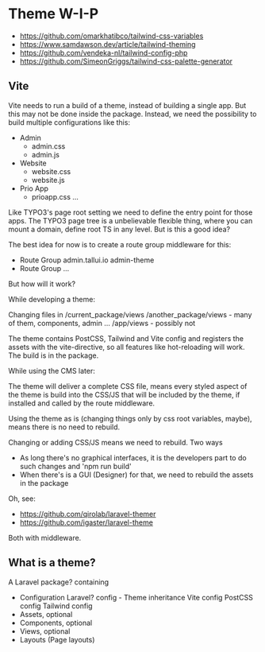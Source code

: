 # Theme W-I-P

- https://github.com/omarkhatibco/tailwind-css-variables
- https://www.samdawson.dev/article/tailwind-theming
- https://github.com/vendeka-nl/tailwind-config-php
- https://github.com/SimeonGriggs/tailwind-css-palette-generator


## Vite

Vite needs to run a build of a theme, instead of building a single app. But this may not be done inside the package. Instead, we need
the possibility to build multiple configurations like this:

- Admin
    - admin.css
    - admin.js
- Website
    - website.css
    - website.js
- Prio App
    - prioapp.css
    ...

Like TYPO3's page root setting we need to define the entry point for those apps. The TYPO3 page tree is a unbelievable flexible thing, where you can mount a domain, define root TS in any level. But is this a good idea?

The best idea for now is to create a route group middleware for this:

- Route Group   admin.tallui.io   admin-theme
- Route Group   ...

But how will it work?

While developing a theme:

Changing files in
        /current_package/views
        /another_package/views - many of them, components, admin ...
        /app/views - possibly not

The theme contains PostCSS, Tailwind and Vite config and registers the assets with the vite-directive, so all features like hot-reloading will work. The build is in the package.


While using the CMS later:

The theme will deliver a complete CSS file, means every styled aspect of the theme is build into the CSS/JS that will be included by the theme, if installed and called by the route middleware.

Using the theme as is (changing things only by css root variables, maybe), means there is no need to rebuild.

Changing or adding CSS/JS means we need to rebuild. Two ways

- As long there's no graphical interfaces, it is the developers part to do such changes and 'npm run build'
- When there's is a GUI (Designer) for that, we need to rebuild the assets in the package

Oh, see:

- https://github.com/qirolab/laravel-themer
- https://github.com/igaster/laravel-theme

Both with middleware.

## What is a theme?

A Laravel package? containing

- Configuration
    Laravel? config
        - Theme inheritance
    Vite config
    PostCSS config
    Tailwind config
- Assets, optional
- Components, optional
- Views, optional
- Layouts (Page layouts)

